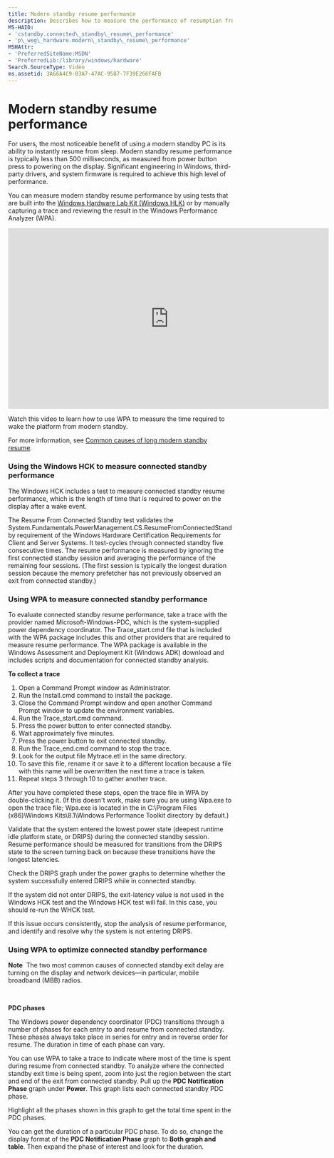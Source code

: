 ```yaml
---
title: Modern standby resume performance
description: Describes how to measure the performance of resumption from modern standby.
MS-HAID:
- 'cstandby.connected\_standby\_resume\_performance'
- 'p\_weg\_hardware.modern\_standby\_resume\_performance'
MSHAttr:
- 'PreferredSiteName:MSDN'
- 'PreferredLib:/library/windows/hardware'
Search.SourceType: Video
ms.assetid: 3A66A4C9-83A7-47AC-9587-7F39E266FAFB
---
```


# Modern standby resume performance


For users, the most noticeable benefit of using a modern standby PC is its ability to instantly resume from sleep. Modern standby resume performance is typically less than 500 milliseconds, as measured from power button press to powering on the display. Significant engineering in Windows, third-party drivers, and system firmware is required to achieve this high level of performance.

You can measure modern standby resume performance by using tests that are built into the [Windows Hardware Lab Kit (Windows HLK)](https://msdn.microsoft.com/windows/hardware/dn913721.aspx#hlk) or by manually capturing a trace and reviewing the result in the Windows Performance Analyzer (WPA).

<iframe src="https://hubs-video.ssl.catalog.video.msn.com/embed/a6970900-ed9e-4784-bfbd-171d0cce1588/IA?csid=ux-en-us&MsnPlayerLeadsWith=html&PlaybackMode=Inline&MsnPlayerDisplayShareBar=false&MsnPlayerDisplayInfoButton=false&iframe=true&QualityOverride=HD" width="720" height="405" allowFullScreen="true" frameBorder="0" scrolling="no">A video describing how to use WPA to measure the time required to wake the platform from modern standby.</iframe>

Watch this video to learn how to use WPA to measure the time required to wake the platform from modern standby.

For more information, see [Common causes of long modern standby resume](common-causes-of-long-modern-standby-resume.md).

### Using the Windows HCK to measure connected standby performance

The Windows HCK includes a test to measure connected standby resume performance, which is the length of time that is required to power on the display after a wake event.

The Resume From Connected Standby test validates the System.Fundamentals.PowerManagement.CS.ResumeFromConnectedStandby requirement of the Windows Hardware Certification Requirements for Client and Server Systems. It test-cycles through connected standby five consecutive times. The resume performance is measured by ignoring the first connected standby session and averaging the performance of the remaining four sessions. (The first session is typically the longest duration session because the memory prefetcher has not previously observed an exit from connected standby.)

### Using WPA to measure connected standby performance

To evaluate connected standby resume performance, take a trace with the provider named Microsoft-Windows-PDC, which is the system-supplied power dependency coordinator. The Trace\_start.cmd file that is included with the WPA package includes this and other providers that are required to measure resume performance. The WPA package is available in the Windows Assessment and Deployment Kit (Windows ADK) download and includes scripts and documentation for connected standby analysis.

**To collect a trace**

1.  Open a Command Prompt window as Administrator.
2.  Run the Install.cmd command to install the package.
3.  Close the Command Prompt window and open another Command Prompt window to update the environment variables.
4.  Run the Trace\_start.cmd command.
5.  Press the power button to enter connected standby.
6.  Wait approximately five minutes.
7.  Press the power button to exit connected standby.
8.  Run the Trace\_end.cmd command to stop the trace.
9.  Look for the output file Mytrace.etl in the same directory.
10. To save this file, rename it or save it to a different location because a file with this name will be overwritten the next time a trace is taken.
11. Repeat steps 3 through 10 to gather another trace.

After you have completed these steps, open the trace file in WPA by double-clicking it. (If this doesn't work, make sure you are using Wpa.exe to open the trace file; Wpa.exe is located in the in C:\\Program Files (x86)\\Windows Kits\\8.1\\Windows Performance Toolkit directory by default.)

Validate that the system entered the lowest power state (deepest runtime idle platform state, or DRIPS) during the connected standby session. Resume performance should be measured for transitions from the DRIPS state to the screen turning back on because these transitions have the longest latencies.

Check the DRIPS graph under the power graphs to determine whether the system successfully entered DRIPS while in connected standby.

If the system did not enter DRIPS, the exit-latency value is not used in the Windows HCK test and the Windows HCK test will fail. In this case, you should re-run the WHCK test.

If this issue occurs consistently, stop the analysis of resume performance, and identify and resolve why the system is not entering DRIPS.

### Using WPA to optimize connected standby performance

**Note**  The two most common causes of connected standby exit delay are turning on the display and network devices—in particular, mobile broadband (MBB) radios.

 

**PDC phases**

The Windows power dependency coordinator (PDC) transitions through a number of phases for each entry to and resume from connected standby. These phases always take place in series for entry and in reverse order for resume. The duration in time of each phase can vary.

You can use WPA to take a trace to indicate where most of the time is spent during resume from connected standby. To analyze where the connected standby exit time is being spent, zoom into just the region between the start and end of the exit from connected standby. Pull up the **PDC Notification Phase** graph under **Power**. This graph lists each connected standby PDC phase.

Highlight all the phases shown in this graph to get the total time spent in the PDC phases.

You can get the duration of a particular PDC phase. To do so, change the display format of the **PDC Notification Phase** graph to **Both graph and table**. Then expand the phase of interest and look for the duration.

 

 







